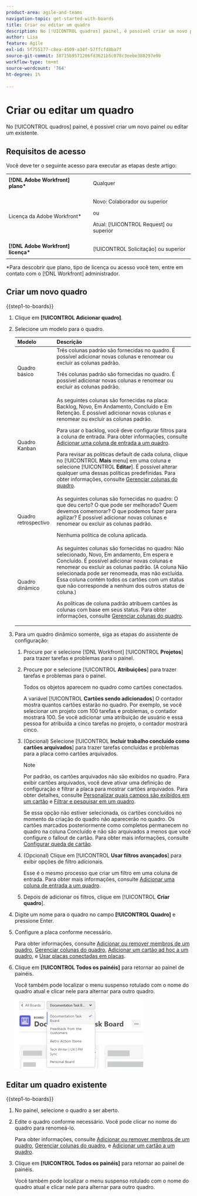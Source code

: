 ```yaml
---
product-area: agile-and-teams
navigation-topic: get-started-with-boards
title: Criar ou editar um quadro
description: No [!UICONTROL quadros] painel, é possível criar um novo painel ou editar um existente.
author: Lisa
feature: Agile
exl-id: 5f755177-c8ea-4509-a34f-57ffcfd8ba7f
source-git-commit: 38715b9571206fd3621b5c078c3eebe380297e9b
workflow-type: tm+mt
source-wordcount: '764'
ht-degree: 1%

---
```


# Criar ou editar um quadro

<!-- Audited: 12/2023 -->

No [!UICONTROL quadros] painel, é possível criar um novo painel ou editar um existente.

## Requisitos de acesso

Você deve ter o seguinte acesso para executar as etapas deste artigo:

<table style="table-layout:auto"> 
 <col> 
 <col> 
 <tbody> 
  <tr> 
   <td role="rowheader"><strong>[!DNL Adobe Workfront] plano*</strong></td> 
   <td> <p>Qualquer</p> </td> 
  </tr> 
    <tr> 
   <td role="rowheader">Licença da Adobe Workfront*</td> 
   <td> <p>Novo: Colaborador ou superior </p>
 <p>ou</p> 
<p>Atual: [!UICONTROL Request] ou superior </p> 
</td> 
  </tr> 
  <tr> 
   <td role="rowheader"><strong>[!DNL Adobe Workfront] licença*</strong></td> 
   <td> <p>[!UICONTROL Solicitação] ou superior</p> </td> 
  </tr> 
 </tbody> 
</table>

&#42;Para descobrir que plano, tipo de licença ou acesso você tem, entre em contato com o [!DNL Workfront] administrador.

## Criar um novo quadro

{{step1-to-boards}}

1. Clique em **[!UICONTROL Adicionar quadro]**.

1. Selecione um modelo para o quadro.

   | Modelo | Descrição |
   |---------|----------|
   | Quadro básico | Três colunas padrão são fornecidas no quadro. É possível adicionar novas colunas e renomear ou excluir as colunas padrão. <p>Três colunas padrão são fornecidas no quadro. É possível adicionar novas colunas e renomear ou excluir as colunas padrão. |
   | Quadro Kanban | As seguintes colunas são fornecidas na placa: Backlog, Novo, Em Andamento, Concluído e Em Retenção. É possível adicionar novas colunas e renomear ou excluir as colunas padrão.<p>Para usar o backlog, você deve configurar filtros para a coluna de entrada. Para obter informações, consulte [Adicionar uma coluna de entrada a um quadro](/help/quicksilver/agile/use-boards-agile-planning-tools/add-intake-column-to-board.md). <p>Para revisar as políticas default de cada coluna, clique no [!UICONTROL **Mais** menu] em uma coluna e selecione [!UICONTROL **Editar**]. É possível alterar qualquer uma dessas políticas predefinidas. Para obter informações, consulte [Gerenciar colunas do quadro](/help/quicksilver/agile/get-started-with-boards/manage-board-columns.md). |
   | Quadro retrospectivo | As seguintes colunas são fornecidas no quadro: O que deu certo? O que pode ser melhorado? Quem devemos comemorar? O que podemos fazer para agilizar? É possível adicionar novas colunas e renomear ou excluir as colunas padrão. <p>Nenhuma política de coluna aplicada. |
   | Quadro dinâmico | As seguintes colunas são fornecidas no quadro: Não selecionado, Novo, Em andamento, Em espera e Concluído. É possível adicionar novas colunas e renomear ou excluir as colunas padrão. (A coluna Não selecionada pode ser renomeada, mas não excluída. Essa coluna contém todos os cartões com um status que não corresponde a nenhum dos outros status de coluna.) <p>As políticas de coluna padrão atribuem cartões às colunas com base em seus status. Para obter informações, consulte [Gerenciar colunas do quadro](/help/quicksilver/agile/get-started-with-boards/manage-board-columns.md). |

1. Para um quadro dinâmico somente, siga as etapas do assistente de configuração:

   1. Procure por e selecione [!DNL Workfront] [!UICONTROL **Projetos**] para trazer tarefas e problemas para o painel.
   1. Procure por e selecione [!UICONTROL **Atribuições**] para trazer tarefas e problemas para o painel.

      Todos os objetos aparecem no quadro como cartões conectados.

      A variável [!UICONTROL **Cartões sendo adicionados**] O contador mostra quantos cartões estarão no quadro. Por exemplo, se você selecionar um projeto com 100 tarefas e problemas, o contador mostrará 100. Se você adicionar uma atribuição de usuário e essa pessoa for atribuída a cinco tarefas no projeto, o contador mostrará cinco.

   1. (Opcional) Selecione [!UICONTROL **Incluir trabalho concluído como cartões arquivados**] para trazer tarefas concluídas e problemas para a placa como cartões arquivados.

      >[!NOTE]
      >
      >Por padrão, os cartões arquivados não são exibidos no quadro. Para exibir cartões arquivados, você deve ativar uma definição de configuração e filtrar a placa para mostrar cartões arquivados. Para obter detalhes, consulte [Personalizar quais campos são exibidos em um cartão](/help/quicksilver/agile/get-started-with-boards/customize-fields-on-card.md) e [Filtrar e pesquisar em um quadro](/help/quicksilver/agile/get-started-with-boards/filter-search-in-board.md).
      >
      >Se essa opção não estiver selecionada, os cartões concluídos no momento da criação do quadro não aparecerão no quadro. Os cartões marcados posteriormente como completos permanecem no quadro na coluna Concluído e não são arquivados a menos que você configure o fallout de cartão. Para obter mais informações, consulte [Configurar queda de cartão](/help/quicksilver/agile/use-boards-agile-planning-tools/configure-card-falloff.md).

   1. (Opcional) Clique em [!UICONTROL **Usar filtros avançados**] para exibir opções de filtro adicionais.

      Esse é o mesmo processo que criar um filtro em uma coluna de entrada. Para obter mais informações, consulte [Adicionar uma coluna de entrada a um quadro](/help/quicksilver/agile/use-boards-agile-planning-tools/add-intake-column-to-board.md).

   1. Depois de adicionar os filtros, clique em [!UICONTROL **Criar quadro**].

1. Digite um nome para o quadro no campo **[!UICONTROL Quadro]** e pressione Enter.
1. Configure a placa conforme necessário.

   Para obter informações, consulte [Adicionar ou remover membros de um quadro](../../agile/get-started-with-boards/add-members-to-board.md), [Gerenciar colunas do quadro](../../agile/get-started-with-boards/manage-board-columns.md), [Adicionar um cartão ad hoc a um quadro](../../agile/get-started-with-boards/add-card-to-board.md), e [Usar placas conectadas em placas](/help/quicksilver/agile/get-started-with-boards/connected-cards.md).

1. Clique em **[!UICONTROL Todos os painéis]** para retornar ao painel de painéis.

   Você também pode localizar o menu suspenso rotulado com o nome do quadro atual e clicar nele para alternar para outro quadro.

   ![Lista de quadros](assets/boards-button-list-of-boards-350x188.png)

## Editar um quadro existente

{{step1-to-boards}}

1. No painel, selecione o quadro a ser aberto.
1. Edite o quadro conforme necessário. Você pode clicar no nome do quadro para renomeá-lo.

   Para obter informações, consulte [Adicionar ou remover membros de um quadro](../../agile/get-started-with-boards/add-members-to-board.md), [Gerenciar colunas do quadro](../../agile/get-started-with-boards/manage-board-columns.md), e [Adicionar um cartão a um quadro](../../agile/get-started-with-boards/add-card-to-board.md).

1. Clique em **[!UICONTROL Todos os painéis]** para retornar ao painel de painéis.

   Você também pode localizar o menu suspenso rotulado com o nome do quadro atual e clicar nele para alternar para outro quadro.
